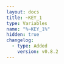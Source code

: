 ```yaml
---
layout: docs
title: ~KEY_1
type: Variables
name: "%~KEY_1%"
hidden: true
changelog:
  - type: Added
    version: v0.8.2
---
```

